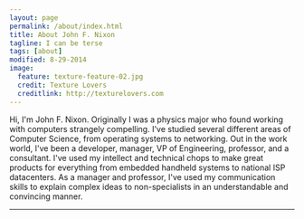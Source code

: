 ```yaml
---
layout: page
permalink: /about/index.html
title: About John F. Nixon
tagline: I can be terse
tags: [about]
modified: 8-29-2014
image:
  feature: texture-feature-02.jpg
  credit: Texture Lovers
  creditlink: http://texturelovers.com
---
```


Hi, I'm John F. Nixon. Originally I was a physics major who found working with computers
strangely compelling. I've studied several different areas of
Computer Science, from operating systems to networking. Out in the work world, I've been a
developer, manager, VP of Engineering, professor, and a consultant. I've used my intellect
and technical chops to make great products for everything from embedded
handheld systems to national ISP datacenters. As a manager and professor, I've
used my communication skills to explain complex ideas to non-specialists in an
understandable and convincing manner.

---
